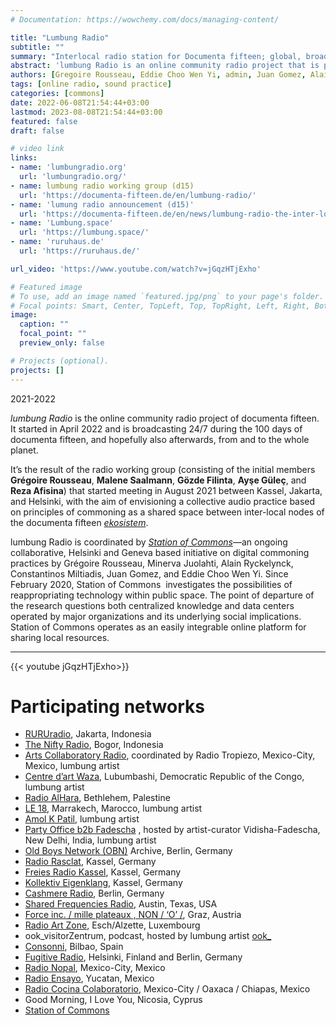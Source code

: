 ```yaml
---
# Documentation: https://wowchemy.com/docs/managing-content/

title: "Lumbung Radio"
subtitle: ""
summary: "Interlocal radio station for Documenta fifteen; global, broadcasting since 2022."
abstract: 'lumbung Radio is an online community radio project that is part of documenta fifteen. As an inter-local network of radio stations and audio practices, it is based on principles of commoning. lumbung Radio operates in no specific time zones, and streams multiple languages, music, and art. Each participating radio station depends on its own means of production, way of thinking, learning, and sharing. In that sense, lumbung Radio is as a decentralized network of nodes that uses internet without its hegemonic agency. The radio itself runs on open-source infrastructure and is self-hosted on a dedicated server.'
authors: [Gregoire Rousseau, Eddie Choo Wen Yi, admin, Juan Gomez, Alain Ryckelynck, Minera Ruolahti]
tags: [online radio, sound practice]
categories: [commons]
date: 2022-06-08T21:54:44+03:00
lastmod: 2023-08-08T21:54:44+03:00
featured: false
draft: false

# video link 
links: 
- name: 'lumbungradio.org'
  url: 'lumbungradio.org/'
- name: lumbung radio working group (d15)
  url: 'https://documenta-fifteen.de/en/lumbung-radio/'
- name: 'lumung radio announcement (d15)'
  url: 'https://documenta-fifteen.de/en/news/lumbung-radio-the-inter-local-radio-network-is-streaming-24-7-during-documenta-fifteen/'
- name: 'Lumbung.space'
  url: 'https://lumbung.space/'
- name: 'ruruhaus.de'
  url: 'https://ruruhaus.de/'

url_video: 'https://www.youtube.com/watch?v=jGqzHTjExho'

# Featured image
# To use, add an image named `featured.jpg/png` to your page's folder.
# Focal points: Smart, Center, TopLeft, Top, TopRight, Left, Right, BottomLeft, Bottom, BottomRight.
image:
  caption: ""
  focal_point: ""
  preview_only: false

# Projects (optional).
projects: []
---
```



2021-2022


_lumbung Radio_ is the online community radio project of documenta fifteen. It started in April 2022 and is broadcasting 24/7 during the 100 days of documenta fifteen, and hopefully also afterwards, from and to the whole planet.


It’s the result of the radio working group (consisting of the initial members **Grégoire Rousseau**, **Malene Saalmann**, **Gözde Filinta**, **Ayşe Güleç**, and **Reza Afisina**) that started meeting in August 2021 between Kassel, Jakarta, and Helsinki, with the aim of envisioning a collective audio practice based on principles of commoning as a shared space between inter-local nodes of the documenta fifteen [_ekosistem_](https://documenta-fifteen.de/en/glossary/?entry=ekosistem).

lumbung Radio is coordinated by _[Station of Commons](https://stationofcommons.org/)_—an ongoing collaborative, Helsinki and Geneva based initiative on digital commoning practices by Grégoire Rousseau, Minerva Juolahti, Alain Ryckelynck, Constantinos Miltiadis, Juan Gomez, and Eddie Choo Wen Yi. Since February 2020, Station of Commons  investigates the possibilities of reappropriating technology within public space. The point of departure of the research questions both centralized knowledge and data centers operated by major organizations and its underlying social implications. Station of Commons operates as an easily integrable online platform for sharing local resources.

---

{{< youtube jGqzHTjExho>}}

# Participating networks

- [RURUradio](https://rururadio.org/), Jakarta, Indonesia
- [The Nifty Radio](https://thenifty.radio/), Bogor, Indonesia
- [Arts Collaboratory Radio](https://radiotropiezo.org/), coordinated by Radio Tropiezo, Mexico-City, Mexico, lumbung artist
- [Centre d’art Waza](http://wazaradio.org), Lubumbashi, Democratic Republic of the Congo, lumbung artist
- [Radio AlHara](https://www.radioalhara.net), Bethlehem, Palestine
- [LE 18](https://documenta-fifteen.de/en/lumbung-members-artists/le-18/), Marrakech, Marocco, lumbung artist
- [Amol K Patil](https://documenta-fifteen.de/en/lumbung-members-artists/amol-k-patil/), lumbung artist
- [Party Office b2b Fadescha](https://documenta-fifteen.de/en/lumbung-members-artists/party-office-b2b-fadescha/) , hosted by artist-curator Vidisha-Fadescha, New Delhi, India, lumbung artist
- [Old Boys Network (OBN)](https://obn.org/obn/faq/fs_faq.html) Archive, Berlin, Germany
- [Radio Rasclat](https://radio-rasclat.com/), Kassel, Germany
- [Freies Radio Kassel](https://www.freies-radio-kassel.de/startseite.html), Kassel, Germany
- [Kollektiv Eigenklang](https://kollektiv-eigenklang.com/), Kassel, Germany
- [Cashmere Radio](https://cashmereradio.com/), Berlin, Germany
- [Shared Frequencies Radio](https://sharedfrequencies.live/), Austin, Texas, USA
- [Force inc. / mille plateaux , NON / ‘O’ /](https://force-inc.org/en/c/music/mille-plateaux), Graz, Austria
- [Radio Art Zone](https://radioart.zone/), Esch/Alzette, Luxembourg
- ook_visitorZentrum, podcast, hosted by lumbung artist [ook_](https://documenta-fifteen.de/en/lumbung-members-artists/ook_/)
- [Consonni](https://www.consonni.org/), Bilbao, Spain
- [Fugitive Radio](https://fugitive-radio.net/), Helsinki, Finland and Berlin, Germany
- [Radio Nopal](https://radionopal.com/), Mexico-City, Mexico
- [Radio Ensayo](https://radioensayo.com), Yucatan, Mexico
- [Radio Cocina Colaboratorio](http://www.colaboratorykitchen.com), Mexico-City / Oaxaca / Chiapas, Mexico
- Good Morning, I Love You, Nicosia, Cyprus
- [Station of Commons](https://stationofcommons.org/) 


<!--invites Helsinki-based artists to release their sound archives or new material: Samuli Tanner and Heta Bilaletdin, MYÖS DJ collective, Kiilan Äänipäivät, among others to be announced.-->